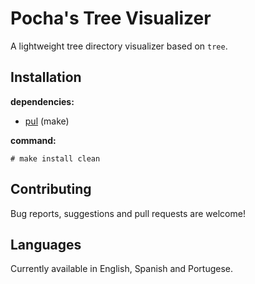 # Pocha's Tree Visualizer

A lightweight tree directory visualizer based on `tree`.

## Installation

**dependencies:**

- [pul](https://gitlab.com/ICanOnlySuffer/pul) (make)

**command:**

	# make install clean

## Contributing

Bug reports, suggestions and pull requests are welcome!

## Languages

Currently available in English, Spanish and Portugese.

